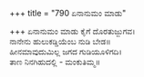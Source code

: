 +++
title = "790 ಏನಾನುಮಂ ಮಾಡು"

+++
ಏನಾನುಮಂ ಮಾಡು ಕೈಗೆ ದೊರತುಜ್ಜುಗವ।  
ನಾನೇನು ಹುಲುಕಡ್ಡಿಯೆಂಬ ನುಡಿ ಬೇಡ॥  
ಹೀನಮಾವುದುಮಿಲ್ಲ ಜಗದ ಗುಡಿಯೂಳಿಗದಿ।  
ತಾಣ ನಿನಗಿಹುದಲ್ಲಿ - ಮಂಕುತಿಮ್ಮ॥  
